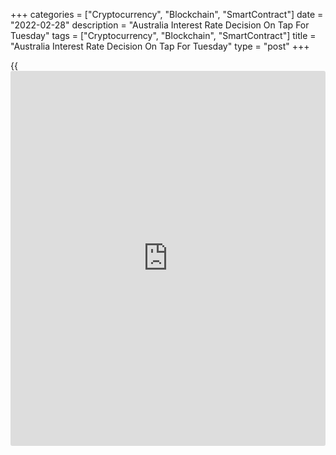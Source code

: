 +++
categories = ["Cryptocurrency", "Blockchain", "SmartContract"]
date = "2022-02-28"
description = "Australia Interest Rate Decision On Tap For Tuesday"
tags = ["Cryptocurrency", "Blockchain", "SmartContract"]
title = "Australia Interest Rate Decision On Tap For Tuesday"
type = "post"
+++

{{<iframe id="large-banner" src="https://www.bounty.group/#slide=13.0" width="100%" height="600" scrolling="no" style="border: 0px solid rgb(216, 221, 230); border-radius: 3px;">}}

The Reserve Bank of Australia will wrap up its monetary [policy](https://www.fintechee.com/policy/) meeting
and then announce its decision on interest rates, highlighting a busy
day for Asia-Pacific economic activity. The RBA is widely expected to
keep its benchmark lending rate unchanged at the record low 0.10
percent.

Australia also will see January figures for home loans, February figures
for commodity prices and Q4 data for current account.

Home loans are tipped to rise 3.0 percent on month, slowing from 5.3
percent in December. Commodity prices spiked 25.3 percent on year in
January. The current account surplus is pegged at A$14.3 billion, down
from A$23.9 billion in Q3.

South Korea will release February numbers for imports, exports and trade
balance. Imports are tipped to jump 25.2 percent on year, slowing from
35.5 percent in January. Exports are called higher by an annual 18.2
percent, up from 15.2 percent in the previous month. The trade deficit
in January was $4.89 billion.

China will see February results of the manufacturing, non-manufacturing
and composite indexes from the National Bureau of Statistics; in
January, their scores were 50.1, 51.1 and 51.0, respectively. China also
will see February numbers for the manufacturing PMI from Caixin, which
is expected to rise to a score of 49.5 from 49.1 in January.

Indonesia will see February results for consumer prices. Overall
inflation is expected to ease 0.02 percent on month and rise 2.1 percent
on year after gaining 0.56 percent on month and 2.18 percent on year in
January. Core CPI is tipped to climb 1.93 percent on year, up from 1.84
percent a month earlier.

A number of the regional nations will see February results for their
respective manufacturing PMIs from Markit Economics, including
Australia, Indonesia, Japan (Jibun), Malaysia, Myanmar, the Philippines,
Taiwan, Thailand and Vietnam.

Finally, the [markets][1] in South Korea are closed on Tuesday and will
re-open on Wednesday.

For comments and feedback [contact](https://www.playgroundfx.com/contact/): editorial@rtt[news](https://www.letsplayfx.com/blog/forex-news-website/).com

[Economic News][2]

 **What parts of the world are seeing the best (and worst) economic
performances lately? Click[here][3] to check out our [Econ Scorecard][3]
and find out! See up-to-the-moment [ranking](https://www.playgroundfx.com/blog/crypto-exchange-ranking/)s for the best and worst
performers in [GDP][4], [unemployment rate][5], [inflation][6] and much
more.**

   1. www.rtt[news](https://www.letsplayfx.com/blog/forex-news-website/).com/Content/Markets.aspx
   2. www.rtt[news](https://www.letsplayfx.com/blog/forex-news-website/).com/Content/EconomicNews.aspx
   3. www.rtt[news](https://www.letsplayfx.com/blog/forex-news-website/).com/economic-scorecard/world-rank/retail-sales/highest-performance.aspx
   4. www.rtt[news](https://www.letsplayfx.com/blog/forex-news-website/).com/economic-scorecard/world-rank/GDP/highest-performance.aspx
   5. www.rtt[news](https://www.letsplayfx.com/blog/forex-news-website/).com/economic-scorecard/world-rank/unemployment-rate/lowest-performance.aspx
   6. www.rtt[news](https://www.letsplayfx.com/blog/forex-news-website/).com/economic-scorecard/world-rank/CPI/highest-performance.aspx